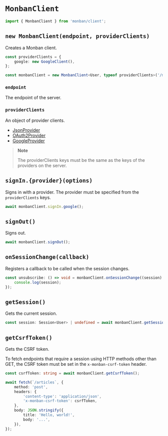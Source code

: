 # `MonbanClient`

```typescript
import { MonbanClient } from 'monban/client';
```

## `new MonbanClient(endpoint, providerClients)`

Creates a Monban client.

```typescript
const providerClients = {
    google: new GoogleClient(),
};

const monbanClient = new MonbanClient<User, typeof providerClients>('/monban', providerClients);
```

### `endpoint`

The endpoint of the server.

### `providerClients`

An object of provider clients.

-   [JsonProvider](/packages/monban/src/providers/json/)
-   [OAuth2Provider](/packages/monban/src/providers/oauth2/)
-   [GoogleProvider](/packages/monban/src/providers/google/)

> **Note**
>
> The providerClients keys must be the same as the keys of the providers on the server.

## `signIn.{provider}(options)`

Signs in with a provider.
The provider must be specified from the `providerClients` keys.

```typescript
await monbanClient.signIn.google();
```

## `signOut()`

Signs out.

```typescript
await monbanClient.signOut();
```

## `onSessionChange(callback)`

Registers a callback to be called when the session changes.

```typescript
const unsubscribe: () => void = monbanClient.onSessionChange((session) => {
    console.log(session);
});
```

## `getSession()`

Gets the current session.

```typescript
const session: Session<User> | undefined = await monbanClient.getSession();
```

## `getCsrfToken()`

Gets the CSRF token.

To fetch endpoints that require a session using HTTP methods other than GET, the CSRF token must be set in the `x-monban-csrf-token` header.

```typescript
const csrfToken: string = await monbanClient.getCsrfToken();

await fetch(`/articles`, {
    method: 'post',
    headers: {
        'content-type': 'application/json',
        'x-monban-csrf-token': csrfToken,
    },
    body: JSON.stringify({
        title: 'Hello, world!',
        body: '...',
    }),
});
```
